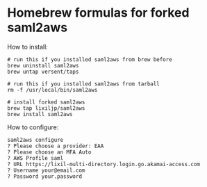 # Homebrew formulas for forked saml2aws

How to install:

``` text
# run this if you installed saml2aws from brew before
brew uninstall saml2aws
brew untap versent/taps

# run this if you installed saml2aws from tarball
rm -f /usr/local/bin/saml2aws

# install forked saml2aws
brew tap lixiljp/saml2aws
brew install saml2aws
```

How to configure:

``` text
saml2aws configure
? Please choose a provider: EAA
? Please choose an MFA Auto
? AWS Profile saml
? URL https://lixil-multi-directory.login.go.akamai-access.com
? Username your@email.com
? Password your.password
```

